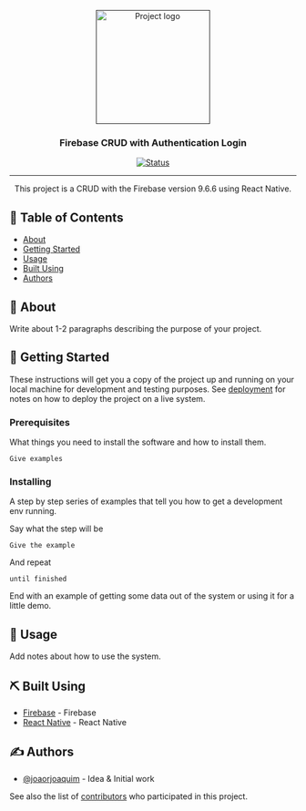 <p align="center">
  <a href="" rel="noopener">
 <img width=200px height=200px src="https://i.imgur.com/6wj0hh6.jpg" alt="Project logo"></a>
</p>

<h3 align="center">Firebase CRUD with Authentication Login</h3>

<div align="center">

[![Status](https://img.shields.io/badge/status-active-success.svg)]()

</div>

---

<p align="center"> This project is a CRUD with the Firebase version 9.6.6 using React Native.
    <br> 
</p>

## 📝 Table of Contents

- [About](#about)
- [Getting Started](#getting_started)
- [Usage](#usage)
- [Built Using](#built_using)
- [Authors](#authors)

## 🧐 About <a name = "about"></a>

Write about 1-2 paragraphs describing the purpose of your project.

## 🏁 Getting Started <a name = "getting_started"></a>

These instructions will get you a copy of the project up and running on your local machine for development and testing purposes. See [deployment](#deployment) for notes on how to deploy the project on a live system.

### Prerequisites

What things you need to install the software and how to install them.

```
Give examples
```

### Installing

A step by step series of examples that tell you how to get a development env running.

Say what the step will be

```
Give the example
```

And repeat

```
until finished
```

End with an example of getting some data out of the system or using it for a little demo.


## 🎈 Usage <a name="usage"></a>

Add notes about how to use the system.


## ⛏️ Built Using <a name = "built_using"></a>

- [Firebase](https://rnfirebase.io/) - Firebase
- [React Native](https://reactnative.dev/) - React Native


## ✍️ Authors <a name = "authors"></a>

- [@joaorjoaquim](https://github.com/joaorjoaquim) - Idea & Initial work

See also the list of [contributors](https://github.com/joaorjoaquim/database-CRUD-firestore/contributors) who participated in this project.
